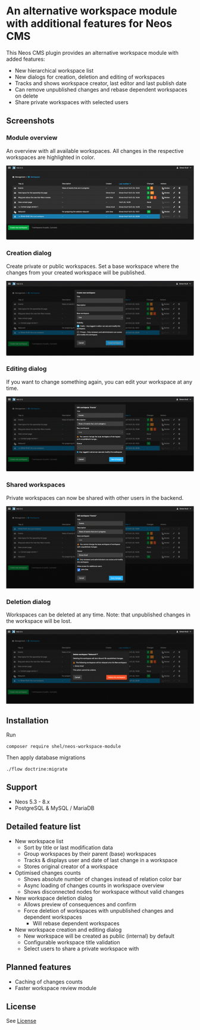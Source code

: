 # An alternative workspace module with additional features for Neos CMS

This Neos CMS plugin provides an alternative workspace module with added features:

* New hierarchical workspace list
* New dialogs for creation, deletion and editing of workspaces
* Tracks and shows workspace creator, last editor and last publish date
* Can remove unpublished changes and rebase dependent workspaces on delete
* Share private workspaces with selected users

## Screenshots

### Module overview 
An overview with all available workspaces. All changes in the respective workspaces are highlighted in color.

![Module overview](Documentation/Overview.png)

### Creation dialog
Create private or public workspaces. Set a base workspace where the changes from your created workspace will be published.

![Creation dialog](Documentation/CreateDialog.png)

### Editing dialog
If you want to change something again, you can edit your workspace at any time.

![Edit dialog](Documentation/EditDialog.png)

### Shared workspaces
Private workspaces can now be shared with other users in the backend.

![Shared workspaces](Documentation/SharedWorkspace.png)

### Deletion dialog
Workspaces can be deleted at any time. Note: that unpublished changes in the workspace will be lost.

![Deletion dialog](Documentation/DeleteDialog.png)

## Installation

Run

```console
composer require shel/neos-workspace-module
```

Then apply database migrations

```console
./flow doctrine:migrate
```

## Support

* Neos 5.3 - 8.x
* PostgreSQL & MySQL / MariaDB
                                
## Detailed feature list
                           
* New workspace list
  * Sort by title or last modification data
  * Group workspaces by their parent (base) workspaces
  * Tracks & displays user and date of last change in a workspace
  * Stores original creator of a workspace
* Optimised changes counts
  * Shows absolute number of changes instead of relation color bar
  * Async loading of changes counts in workspace overview
  * Shows disconnected nodes for workspace without valid changes
* New workspace deletion dialog
  * Allows preview of consequences and confirm
  * Force deletion of workspaces with unpublished changes and dependent workspaces
    * Will rebase dependent workspaces
* New workspace creation and editing dialog
  * New workspace will be created as public (internal) by default
  * Configurable workspace title validation
  * Select users to share a private workspace with

## Planned features

* Caching of changes counts
* Faster workspace review module

## License

See [License](LICENSE.txt)
